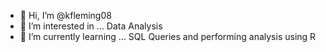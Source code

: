 - 👋 Hi, I’m @kfleming08
- 👀 I’m interested in ... Data Analysis
- 🌱 I’m currently learning ... SQL Queries and performing analysis using R

<!---
kfleming08/kfleming08 is a ✨ special ✨ repository because its `README.md` (this file) appears on your GitHub profile.
You can click the Preview link to take a look at your changes.
--->
